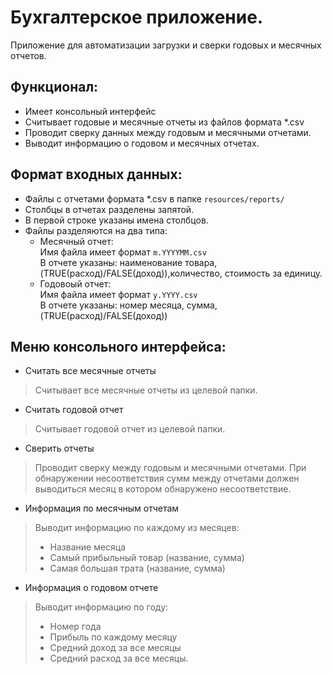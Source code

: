 # Бухгалтерское приложение.

Приложение для автоматизации загрузки и сверки годовых и месячных отчетов.

## Функционал:
- Имеет консольный интерфейс
- Считывает годовые и месячные отчеты из файлов формата *.csv
- Проводит сверку данных между годовым и месячными отчетами.
- Выводит информацию о годовом и месячных отчетах.

## Формат входных данных:
- Файлы с отчетами формата *.csv в папке `resources/reports/`
- Столбцы в отчетах разделены запятой.
- В первой строке указаны имена столбцов. 
- Файлы разделяются на два типа:
    - Месячный отчет:\
  Имя файла имеет формат `m.YYYYMM.csv`\
  В отчете указаны: наименование товара, (TRUE(расход)/FALSE(доход)),количество, стоимость за единицу.
    - Годовоый отчет:\
  Имя файла имеет формат `y.YYYY.csv`\
  В отчете указаны: номер месяца, сумма, (TRUE(расход)/FALSE(доход))

## Меню консольного интерфейса:
- Считать все месячные отчеты
> Считывает все месячные отчеты из целевой папки.
- Считать годовой отчет
> Считывает годовой отчет из целевой папки.
- Сверить отчеты
> Проводит сверку между годовым и месячными отчетами. При обнаружении несоответствия сумм между отчетами должен выводиться месяц в котором обнаружено несоответствие.
- Информация по месячным отчетам
> Выводит информацию по каждому из месяцев:
> - Название месяца
> - Самый прибыльный товар (название, сумма)
> - Самая большая трата (название, сумма)
- Информация о годовом отчете
> Выводит информацию по году:
> - Номер года
> - Прибыль по каждому месяцу
> - Средний доход за все месяцы
> - Средний расход за все месяцы.
